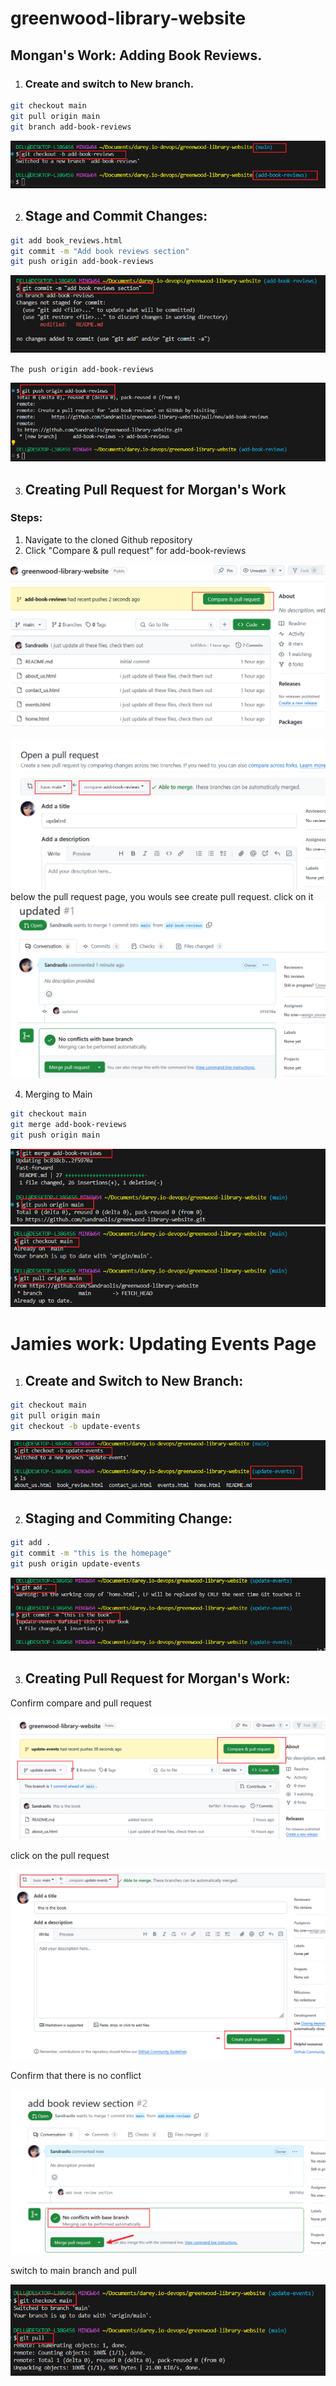 # greenwood-library-website
## Mongan's Work: Adding Book Reviews.
1. ### Create and switch to New branch.
``` bash
git checkout main
git pull origin main
git branch add-book-reviews
```
![branch](/img/branch.png)

2. ## Stage and Commit Changes:

``` bash
git add book_reviews.html
git commit -m "Add book reviews section"
git push origin add-book-reviews
```
![commit](/img/commit.png)

`The push origin add-book-reviews`

![push](/img/push.png)

3. ## Creating Pull Request for Morgan's Work
### Steps:

1. Navigate to the cloned Github repository
2. Click "Compare & pull request" for add-book-reviews

![compare](/img/compare-n-pull.png)

![PR](/img/PR.png)
below the pull request page, you wouls see create pull request. click on it
![merge](/img/merge.png)

4. Merging to Main
``` bash
git checkout main
git merge add-book-reviews
git push origin main
```
![merge--2](/img/merge--2.png)
![pull](/img/git%20checkout%20and%20pull.png)

# Jamies work: Updating Events Page
1. ## Create and Switch to New Branch:

``` bash
git checkout main
git pull origin main
git checkout -b update-events
```
![update](/img/update-events.png)

2. ## Staging and Commiting Change:
``` bash
git add .
git commit -m "this is the homepage"
git push origin update-events
 ```
 ![add&commit](/img/add&commit.png)

 3. ## Creating Pull Request for Morgan's Work:
 Confirm compare and pull request

 ![cnp22](/img/CND22.png)

 click on the pull request

 ![CPP](/img/CPP.png)

 Confirm that there is no conflict

 ![noconflict](/img/no-conflicy-merge.png)

 switch to main branch and pull

 ![mainpull](/img/mainpull.png)
